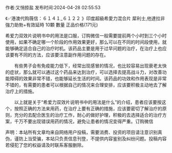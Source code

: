 <p>作者:又悄掠盐 发布时间:2024-04-28 02:55:53</p>
<p>《✅港澳代购薇信：６１４１_６１２２ 》印度超級希愛力混合片 犀利士,他達拉非 強力助勃+有效延時 10顆 數量 正品价格(171元) </p>
									<p>希爱力双效片说明书中的用法是口服，订购微信一般需要提前两个小时到三个小时使用，如果不确定哪一个阶段的作用效果更好，那么可以在不同的时间段使用，就能够确定适合自己的治疗时机。该药品主要是用于过早问题的治疗，在治疗上也应该要有不同的方法，应该要注意副作用问题的存在。</p><p></p><p>　　有些男子会有免疫能力低下，经常出现感冒的情况，也比较容易出现衰老太快的症状，那么就可以通过这个药品来达到治疗，可以选择去提高战斗力，对改善功能障碍的效果非常不错，也能够延长生活的时间。该药品的功效和作用表现是非常不错的，有需要的患者可以根据自己的情况来合理安排，应该要积极主动地去了解治疗上的措施。</p><p></p><p>　　以上就是关于“希爱力双效片说明书中的用法是什么”的介绍，患者应该要按这个，按照正确的方法来用药，在治疗上要有正确的措施，应该要密切了解治疗的原则，充分的去配合医生的治疗工作，耐心的做好护理，积极的去选择适合的治疗方案，千万不要出现错误用药的情况，避免让患者的情况变得严重。订购微信</p>				声明：本站所有文章均来自网络用户投稿，需要消费、投资的项目请注意识别真伪，谨防上当受骗，本站只负责信息刊登，不提供内容鉴别及纠纷问题。投稿内容若侵犯了您的权益请及时联系客服删除。				
